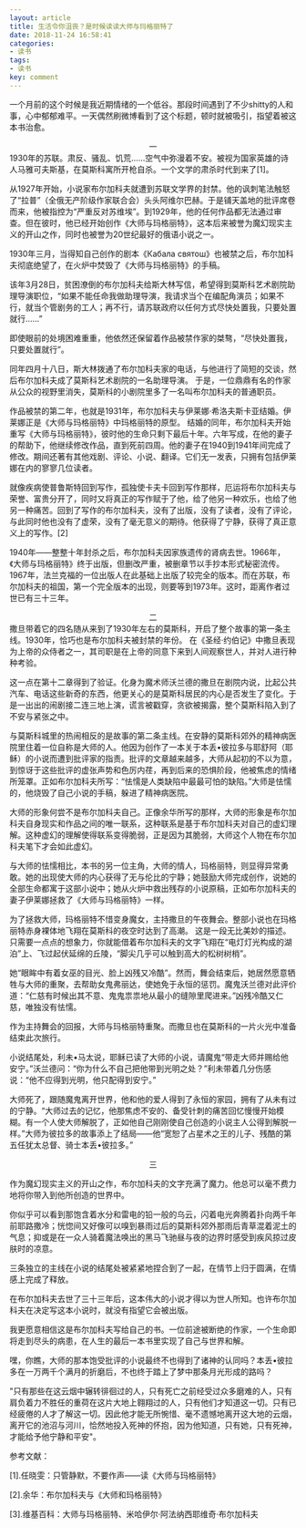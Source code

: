```yaml
---
layout: article
title: 生活令你沮丧？是时候读读大师与玛格丽特了
date: 2018-11-24 16:58:41
categories: 
- 读书
tags: 
- 读书
key: comment
---
```



一个月前的这个时候是我近期情绪的一个低谷。那段时间遇到了不少shitty的人和事，心中郁郁难平。一天偶然刷微博看到了这个标题，顿时就被吸引，指望着被这本书治愈。

<!--more-->
<center>一</center>
1930年的苏联。肃反、骚乱、饥荒……空气中弥漫着不安。被视为国家英雄的诗人马雅可夫斯基，在莫斯科寓所开枪自杀。一个文学的肃杀时代到来了[1]。

从1927年开始，小说家布尔加科夫就遭到苏联文学界的封禁。他的讽刺笔法触怒了“拉普”（全俄无产阶级作家联合会）头头阿维尔巴赫。于是铺天盖地的批评席卷而来，他被指控为“严重反对苏维埃”。到1929年，他的任何作品都无法通过审查。但在彼时，他已经开始创作《大师与玛格丽特》，这本后来被誉为魔幻现实主义的开山之作，同时也被誉为20世纪最好的俄语小说之一。

1930年三月，当得知自己创作的剧本《Кабала святош》也被禁之后，布尔加科夫彻底绝望了，在火炉中焚毁了《大师与玛格丽特》的手稿。

该年3月28日，贫困潦倒的布尔加科夫给斯大林写信，希望得到莫斯科艺术剧院助理导演职位，“如果不能任命我做助理导演，我请求当个在编配角演员；如果不行，就当个管剧务的工人；再不行，请苏联政府以任何方式尽快处置我，只要处置就行……”

即使眼前的处境困难重重，他依然还保留着作品被禁作家的桀骜，“尽快处置我，只要处置就行”。

同年四月十八日，斯大林拨通了布尔加科夫家的电话，与他进行了简短的交谈，然后布尔加科夫成了莫斯科艺术剧院的一名助理导演。
于是，一位鼎鼎有名的作家从公众的视野里消失，莫斯科的小剧院里多了一名叫布尔加科夫的普通职员。

作品被禁的第二年，也就是1931年，布尔加科夫与伊莱娜·希洛夫斯卡亚结婚。伊莱娜正是《大师与玛格丽特》中玛格丽特的原型。
结婚的同年，布尔加科夫开始重写《大师与玛格丽特》，彼时他的生命只剩下最后十年。六年写成，在他的妻子的帮助下，他继续修改作品，直到死前四周。他的妻子在1940到1941年间完成了修改。期间还著有其他戏剧、评论、小说、翻译。它们无一发表，只拥有包括伊莱娜在内的寥寥几位读者。

就像疾病使普鲁斯特回到写作，孤独使卡夫卡回到写作那样，厄运将布尔加科夫与荣誉、富贵分开了，同时又将真正的写作赋于了他，给了他另一种欢乐，也给了他另一种痛苦。回到了写作的布尔加科夫，没有了出版，没有了读者，没有了评论，与此同时他也没有了虚荣，没有了毫无意义的期待。他获得了宁静，获得了真正意义上的写作。[2]

1940年——整整十年封杀之后，布尔加科夫因家族遗传的肾病去世。1966年，《大师与玛格丽特》终于出版，但删改严重，被删章节以手抄本形式秘密流传。1967年，法兰克福的一位出版人在此基础上出版了较完全的版本。而在苏联，布尔加科夫的祖国，第一个完全版本的出现，则要等到1973年。这时，距离作者过世已有三十三年。

<center>二</center>
撒旦带着它的四名随从来到了1930年左右的莫斯科，开启了整个故事的第一条主线。1930年，恰巧也是布尔加科夫被封禁的年份。
在《圣经·约伯记》中撒旦表现为上帝的众侍者之一，其司职是在上帝的同意下来到人间观察世人，并对人进行种种考验。

这一点在第十二章得到了验证。化身为魔术师沃兰德的撒旦在剧院内说，比起公共汽车、电话这些新奇的东西，他更关心的是莫斯科居民的内心是否发生了变化。于是一出出的闹剧接二连三地上演，谎言被戳穿，贪欲被揭露，整个莫斯科陷入到了不安与紧张之中。

与莫斯科城里的热闹相反的是故事的第二条主线。在安静的莫斯科郊外的精神病医院里住着一位自称是大师的人。他因为创作了一本关于本丢•彼拉多与耶舒阿（耶稣）的小说而遭到批评家的指责。批评的文章越来越多，大师从起初的不以为意，到惊讶于这些批评的虚张声势和色厉内荏，再到后来的恐惧阶段，他被焦虑的情绪所笼罩。正如布尔加科夫所写：“怯懦是人类缺陷中最最可怕的缺陷。”大师是怯懦的，他烧毁了自己小说的手稿，躲进了精神病医院。

大师的形象何尝不是布尔加科夫自己。正像余华所写的那样，大师的形象是布尔加科夫自身现实和作品之间的唯一联系，这种联系是基于布尔加科夫对自己的虚幻理解。这种虚幻的理解使得联系变得脆弱，正是因为其脆弱，大师这个人物在布尔加科夫笔下才会如此虚幻。

与大师的怯懦相比，本书的另一位主角，大师的情人，玛格丽特，则显得异常勇敢。她的出现使大师的内心获得了无与伦比的宁静；她鼓励大师完成创作，说她的全部生命都寓于这部小说中；她从火炉中救出残存的小说原稿，正如布尔加科夫的妻子伊莱娜拯救了《大师与玛格丽特》一样。

为了拯救大师，玛格丽特不惜变身魔女，主持撒旦的午夜舞会。整部小说也在玛格丽特赤身裸体地飞翔在莫斯科的夜空时达到了高潮。
这是一段无比美妙的描述。只需要一点点的想象力，你就能借着布尔加科夫的文字飞翔在“电灯灯光构成的湖泊”上、飞过起伏延绵的丘陵，“脚尖几乎可以触到高大的松树树梢”。

她“眼眸中有着女巫的目光、脸上凶残又冷酷”。然而，舞会结束后，她居然愿意牺牲与大师的重聚，去帮助女鬼弗丽达，使她免于永恒的惩罚。魔鬼沃兰德对此评价道：“仁慈有时候出其不意、鬼鬼祟祟地从最小的缝隙里爬进来。”凶残冷酷又仁慈，唯独没有怯懦。

作为主持舞会的回报，大师与玛格丽特重聚。而撒旦也在莫斯科的一片火光中准备结束此次旅行。

小说结尾处，利未•马太说，耶稣已读了大师的小说，请魔鬼“带走大师并赐给他安宁。”沃兰德问：“你为什么不自己把他带到光明之处？”利未带着几分伤感说：“他不应得到光明，他只配得到安宁。”

大师死了，跟随魔鬼离开世界，他和他的爱人得到了永恒的家园，拥有了从未有过的宁静。“大师过去的记忆，他那焦虑不安的、备受针刺的痛苦回忆慢慢开始模糊。有一个人使大师解脱了，正如他自己刚刚使自己创造的小说主人公得到解脱一样。”大师为彼拉多的故事添上了结局——他“宽恕了占星术之王的儿子、残酷的第五任犹太总督、骑士本丢•彼拉多。”

<center>三</center>

作为魔幻现实主义的开山之作，布尔加科夫的文字充满了魔力。他总可以毫不费力地将你带入到他所创造的世界中。

你似乎可以看到那饱含着水分和雷电的铅一般的乌云，闪着电光奔腾着扑向两千年前耶路撒冷；恍惚间又好像可以嗅到暴雨过后的莫斯科郊外那雨后青草混着泥土的气息；抑或是在一众人骑着魔法唤出的黑马飞驰昼与夜的边界时感受到疾风掠过皮肤时的凉意。

三条独立的主线在小说的结尾处被紧紧地捏合到了一起，在情节上归于圆满，在情感上完成了释放。

在布尔加科夫去世了三十三年后，这本伟大的小说才得以为世人所知。也许布尔加科夫在决定写这本小说时，就没有指望它会被出版。

我更愿意相信这是布尔加科夫写给自己的书。一位前途被断绝的作家，一个生命即将走到尽头的病患，在人生的最后一本书里实现了自己与世界和解。

嘿，你瞧，大师的那本饱受批评的小说最终不也得到了诸神的认同吗？本丢•彼拉多在一万两千个满月的折磨后，不也终于踏上了梦中那条月光形成的路吗？

"只有那些在这云烟中辗转徘徊过的人，只有死亡之前经受过众多磨难的人，只有肩负着力不胜任的重荷在这片大地上翱翔过的人，只有他们才知道这一切。只有已经疲倦的人才了解这一切。因此他才能无所惋惜、毫不遗憾地离开这大地的云烟，离开它的池沼与河川，恰然地投入死神的怀抱，因为他知道，只有她，只有死神，才能给予他宁静和平安"。



参考文献：

[1].任晓雯：只管静默，不要作声——读《大师与玛格丽特》

[2].余华：布尔加科夫与《大师和玛格丽特》

[3].维基百科：大师与玛格丽特、米哈伊尔·阿法纳西耶维奇·布尔加科夫
